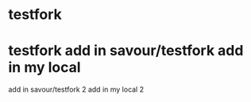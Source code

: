 # testfork
testfork
add in savour/testfork
add in my local
===
add in savour/testfork 2
add in my local 2
